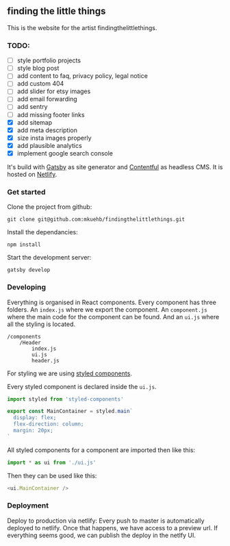 ## finding the little things

This is the website for the artist findingthelittlethings.

### TODO:

- [ ] style portfolio projects
- [ ] style blog post
- [ ] add content to faq, privacy policy, legal notice
- [ ] add custom 404
- [ ] add slider for etsy images
- [ ] add email forwarding
- [ ] add sentry
- [ ] add missing footer links
- [x] add sitemap
- [x] add meta description
- [x] size insta images properly
- [x] add plausible analytics
- [x] implement google search console

It's build with [Gatsby](https://www.gatsbyjs.com/) as site generator and [Contentful](https://www.contentful.com/) as headless CMS. It is hosted on [Netlify](https://www.netlify.com/).

### Get started

Clone the project from github:

```
git clone git@github.com:mkuehb/findingthelittlethings.git
```

Install the dependancies:

```
npm install
```

Start the development server:

```
gatsby develop
```

### Developing

Everything is organised in React components. Every component has three folders. An `index.js` where we export the component. An `component.js` where the main code for the component can be found. And an `ui.js` where all the styling is located.

```
/components
    /Header
        index.js
        ui.js
        header.js
```

For styling we are using [styled components](https://styled-components.com/).

Every styled component is declared inside the `ui.js`.

```javascript
import styled from 'styled-components'

export const MainContainer = styled.main`
  display: flex;
  flex-direction: column;
  margin: 20px;
`
```

All styled components for a component are imported then like this:

```javascript
import * as ui from './ui.js'
```

Then they can be used like this:

```javascript
<ui.MainContainer />
```

### Deployment

Deploy to production via netlify: Every push to master is automatically deployed to netlify. Once that happens, we have access to a preview url. If everything seems good, we can publish the deploy in the netlfy UI.

